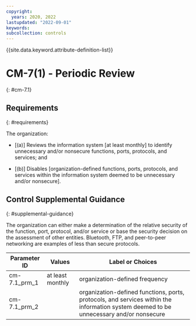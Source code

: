 ```yaml
---
copyright:
  years: 2020, 2022
lastupdated: "2022-09-01"
keywords: 
subcollection: controls
---
```



{{site.data.keyword.attribute-definition-list}}


# CM-7(1) - Periodic Review
{: #cm-7.1}

## Requirements
{: #requirements}

The organization:

- \[(a)\] Reviews the information system [at least monthly] to identify unnecessary and/or nonsecure functions, ports, protocols, and services; and

- \[(b)\] Disables [organization-defined functions, ports, protocols, and services within the information system deemed to be unnecessary and/or nonsecure].

## Control Supplemental Guidance
{: #supplemental-guidance}

The organization can either make a determination of the relative security of the function, port, protocol, and/or service or base the security decision on the assessment of other entities. Bluetooth, FTP, and peer-to-peer networking are examples of less than secure protocols.

| Parameter ID | Values | Label or Choices |
|---|---|---|
| cm-7.1_prm_1 | at least monthly | organization-defined frequency |
| cm-7.1_prm_2 |  | organization-defined functions, ports, protocols, and services within the information system deemed to be unnecessary and/or nonsecure |
